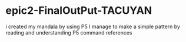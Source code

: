 # epic2-FinalOutPut-TACUYAN
i created my mandala by using P5
I manage to make a simple pattern by reading and understanding P5 command references

